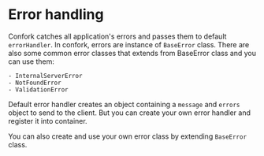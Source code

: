 # Error handling
Confork catches all application's errors and passes them to default `errorHandler`. In confork, errors are instance of `BaseError` class. There are also some common error classes that extends from BaseError class and you can use them:

```text
- InternalServerError
- NotFoundError
- ValidationError
```

Default error handler creates an object containing a `message` and `errors` object to send to the client. But you can create your own error handler and register it into container.

You can also create and use your own error class by extending `BaseError` class.
